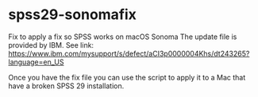 # spss29-sonomafix
Fix to apply a fix so SPSS works on macOS Sonoma
The update file is provided by IBM. See link: https://www.ibm.com/mysupport/s/defect/aCI3p0000004Khs/dt243265?language=en_US

Once you have the fix file you can use the script to apply it to a Mac that have a broken SPSS 29 installation.
